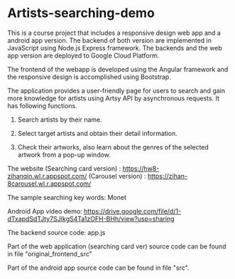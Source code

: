 # Artists-searching-demo


This is a course project that includes a responsive design web app and a android app version.
The backend of both version are implemented in JavaScript using Node.js Express framework. The backends and the web app version are deployed to Google Cloud Platform.


The frontend of the webapp is developed using the Angular framework and the responsive design is accomplished using Bootstrap.


The application provides a user-friendly page for users to search and gain more knowledge for artists using Artsy API by asynchronous requests. It has following functions.


1. Search artists by their name.

2. Select target artists and obtain their detail information.

3. Check their artworks, also learn about the genres of the selected artwork from a pop-up window.


The website (Searching card version) : https://hw8-zihanqin.wl.r.appspot.com/
            (Carousel version) : https://zihan-8carousel.wl.r.appspot.com/


The sample searching key words: Monet


Android App video demo: https://drive.google.com/file/d/1-dTxapdSdTJty7SJIkgS4Ta1zOFH-BHh/view?usp=sharing


The backend source code: app.js


Part of the web application (searching card ver) source code can be found in file "original_frontend_src"


Part of the android app source code can be found in file "src".

